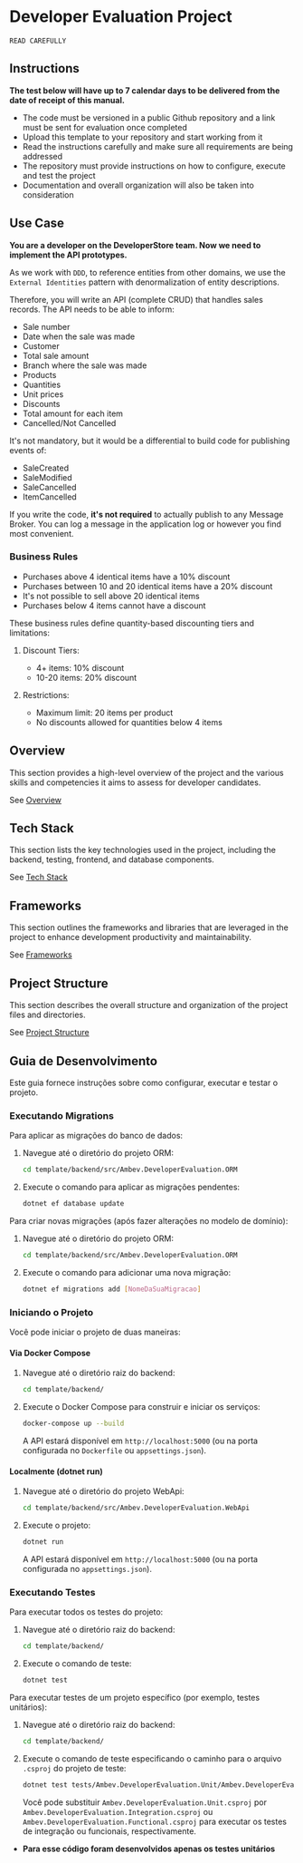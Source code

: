 # Developer Evaluation Project

`READ CAREFULLY`

## Instructions
**The test below will have up to 7 calendar days to be delivered from the date of receipt of this manual.**

- The code must be versioned in a public Github repository and a link must be sent for evaluation once completed
- Upload this template to your repository and start working from it
- Read the instructions carefully and make sure all requirements are being addressed
- The repository must provide instructions on how to configure, execute and test the project
- Documentation and overall organization will also be taken into consideration

## Use Case
**You are a developer on the DeveloperStore team. Now we need to implement the API prototypes.**

As we work with `DDD`, to reference entities from other domains, we use the `External Identities` pattern with denormalization of entity descriptions.

Therefore, you will write an API (complete CRUD) that handles sales records. The API needs to be able to inform:

* Sale number
* Date when the sale was made
* Customer
* Total sale amount
* Branch where the sale was made
* Products
* Quantities
* Unit prices
* Discounts
* Total amount for each item
* Cancelled/Not Cancelled

It's not mandatory, but it would be a differential to build code for publishing events of:
* SaleCreated
* SaleModified
* SaleCancelled
* ItemCancelled

If you write the code, **it's not required** to actually publish to any Message Broker. You can log a message in the application log or however you find most convenient.

### Business Rules

* Purchases above 4 identical items have a 10% discount
* Purchases between 10 and 20 identical items have a 20% discount
* It's not possible to sell above 20 identical items
* Purchases below 4 items cannot have a discount

These business rules define quantity-based discounting tiers and limitations:

1. Discount Tiers:
   - 4+ items: 10% discount
   - 10-20 items: 20% discount

2. Restrictions:
   - Maximum limit: 20 items per product
   - No discounts allowed for quantities below 4 items

## Overview
This section provides a high-level overview of the project and the various skills and competencies it aims to assess for developer candidates. 

See [Overview](/.doc/overview.md)

## Tech Stack
This section lists the key technologies used in the project, including the backend, testing, frontend, and database components. 

See [Tech Stack](/.doc/tech-stack.md)

## Frameworks
This section outlines the frameworks and libraries that are leveraged in the project to enhance development productivity and maintainability. 

See [Frameworks](/.doc/frameworks.md)

<!-- 
## API Structure
This section includes links to the detailed documentation for the different API resources:
- [API General](./docs/general-api.md)
- [Products API](/.doc/products-api.md)
- [Carts API](/.doc/carts-api.md)
- [Users API](/.doc/users-api.md)
- [Auth API](/.doc/auth-api.md)
-->

## Project Structure
This section describes the overall structure and organization of the project files and directories. 

See [Project Structure](/.doc/project-structure.md)

## Guia de Desenvolvimento

Este guia fornece instruções sobre como configurar, executar e testar o projeto.

### Executando Migrations

Para aplicar as migrações do banco de dados:

1.  Navegue até o diretório do projeto ORM:
    ```bash
    cd template/backend/src/Ambev.DeveloperEvaluation.ORM
    ```
2.  Execute o comando para aplicar as migrações pendentes:
    ```bash
    dotnet ef database update
    ```

Para criar novas migrações (após fazer alterações no modelo de domínio):

1.  Navegue até o diretório do projeto ORM:
    ```bash
    cd template/backend/src/Ambev.DeveloperEvaluation.ORM
    ```
2.  Execute o comando para adicionar uma nova migração:
    ```bash
    dotnet ef migrations add [NomeDaSuaMigracao]
    ```

### Iniciando o Projeto

Você pode iniciar o projeto de duas maneiras:

#### Via Docker Compose

1.  Navegue até o diretório raiz do backend:
    ```bash
    cd template/backend/
    ```
2.  Execute o Docker Compose para construir e iniciar os serviços:
    ```bash
    docker-compose up --build
    ```
    A API estará disponível em `http://localhost:5000` (ou na porta configurada no `Dockerfile` ou `appsettings.json`).

#### Localmente (dotnet run)

1.  Navegue até o diretório do projeto WebApi:
    ```bash
    cd template/backend/src/Ambev.DeveloperEvaluation.WebApi
    ```
2.  Execute o projeto:
    ```bash
    dotnet run
    ```
    A API estará disponível em `http://localhost:5000` (ou na porta configurada no `appsettings.json`).

### Executando Testes

Para executar todos os testes do projeto:

1.  Navegue até o diretório raiz do backend:
    ```bash
    cd template/backend/
    ```
2.  Execute o comando de teste:
    ```bash
    dotnet test
    ```

Para executar testes de um projeto específico (por exemplo, testes unitários):

1.  Navegue até o diretório raiz do backend:
    ```bash
    cd template/backend/
    ```
2.  Execute o comando de teste especificando o caminho para o arquivo `.csproj` do projeto de teste:
    ```bash
    dotnet test tests/Ambev.DeveloperEvaluation.Unit/Ambev.DeveloperEvaluation.Unit.csproj
    ```
    Você pode substituir `Ambev.DeveloperEvaluation.Unit.csproj` por `Ambev.DeveloperEvaluation.Integration.csproj` ou `Ambev.DeveloperEvaluation.Functional.csproj` para executar os testes de integração ou funcionais, respectivamente.

   - **Para esse código foram desenvolvidos apenas os testes unitários**
